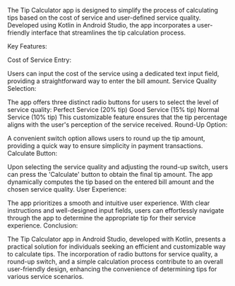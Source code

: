 The Tip Calculator app is designed to simplify the process of calculating tips based on the cost of service and user-defined service quality. Developed using Kotlin in Android Studio, the app incorporates a user-friendly interface that streamlines the tip calculation process.

Key Features:

Cost of Service Entry:

Users can input the cost of the service using a dedicated text input field, providing a straightforward way to enter the bill amount.
Service Quality Selection:

The app offers three distinct radio buttons for users to select the level of service quality:
Perfect Service (20% tip)
Good Service (15% tip)
Normal Service (10% tip)
This customizable feature ensures that the tip percentage aligns with the user's perception of the service received.
Round-Up Option:

A convenient switch option allows users to round up the tip amount, providing a quick way to ensure simplicity in payment transactions.
Calculate Button:

Upon selecting the service quality and adjusting the round-up switch, users can press the 'Calculate' button to obtain the final tip amount. The app dynamically computes the tip based on the entered bill amount and the chosen service quality.
User Experience:

The app prioritizes a smooth and intuitive user experience. With clear instructions and well-designed input fields, users can effortlessly navigate through the app to determine the appropriate tip for their service experience.
Conclusion:

The Tip Calculator app in Android Studio, developed with Kotlin, presents a practical solution for individuals seeking an efficient and customizable way to calculate tips. The incorporation of radio buttons for service quality, a round-up switch, and a simple calculation process contribute to an overall user-friendly design, enhancing the convenience of determining tips for various service scenarios.
